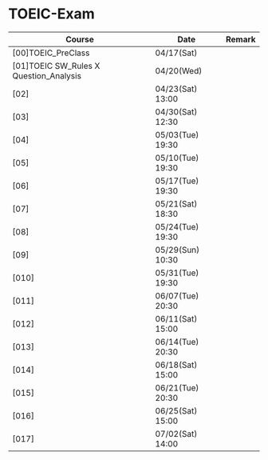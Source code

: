 # TOEIC-Exam

| Course   | Date     | Remark |
| -------- | -------- | -------- |
| [00]TOEIC_PreClass | 04/17(Sat)|    |
| [01]TOEIC SW_Rules X Question_Analysis | 04/20(Wed)|    |
| [02] | 04/23(Sat) 13:00|    |
| [03] | 04/30(Sat) 12:30|    |
| [04] | 05/03(Tue) 19:30|    |
| [05] | 05/10(Tue) 19:30|    |
| [06] | 05/17(Tue) 19:30|    |
| [07] | 05/21(Sat) 18:30|    |
| [08] | 05/24(Tue) 19:30|    |
| [09] | 05/29(Sun) 10:30|    |
| [010]| 05/31(Tue) 19:30|    |
| [011]| 06/07(Tue) 20:30|    |
| [012]| 06/11(Sat) 15:00|    |
| [013]| 06/14(Tue) 20:30|    |
| [014]| 06/18(Sat) 15:00|    |
| [015]| 06/21(Tue) 20:30|    |
| [016]| 06/25(Sat) 15:00|    |
| [017]| 07/02(Sat) 14:00|    |
